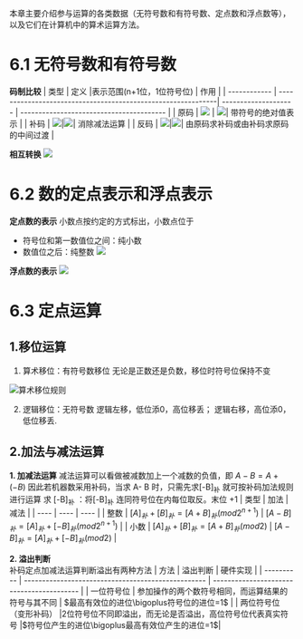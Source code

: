 本章主要介绍参与运算的各类数据（无符号数和有符号数、定点数和浮点数等），以及它们在计算机中的算术运算方法。

# 6.1 无符号数和有符号数

**码制比较**
| 类型         | 定义                                                           |表示范围(n+1位，1位符号位)                    | 作用                                     |
| ------------ | -------------------------------------------------------------| -------------------- | ---------------------------------------- |
| 原码         | ![](https://raw.githubusercontent.com/Anlieh/PicBucket/master/202210141309874.png) | ![](https://raw.githubusercontent.com/Anlieh/PicBucket/master/202210141330651.png)| 带符号的绝对值表示                       |
| 补码         | ![](https://raw.githubusercontent.com/Anlieh/PicBucket/master/202210141313600.png)|![](https://raw.githubusercontent.com/Anlieh/PicBucket/master/202210141328964.png)| 消除减法运算             |
| 反码         |   ![](https://raw.githubusercontent.com/Anlieh/PicBucket/master/202210141315692.png)|![](https://raw.githubusercontent.com/Anlieh/PicBucket/master/202210141327373.png)| 由原码求补码或由补码求原码的中间过渡 |

**相互转换**
![](https://raw.githubusercontent.com/Anlieh/PicBucket/master/202210122124614.png)

# 6.2 数的定点表示和浮点表示
**定点数的表示**
小数点按约定的方式标出，小数点位于
- 符号位和第一数值位之间：纯小数
- 数值位之后：纯整数
![](https://raw.githubusercontent.com/Anlieh/PicBucket/master/202210141334816.png)

**浮点数的表示**
![](https://raw.githubusercontent.com/Anlieh/PicBucket/master/202210122211062.png)

# 6.3 定点运算
## 1.移位运算
1.  算术移位：有符号数移位
     无论是正数还是负数，移位时符号位保持不变

![算术移位规则](https://ypic.oss-cn-hangzhou.aliyuncs.com/202210211758225.png)

2. 逻辑移位：无符号数
   逻辑左移，低位添0，高位移丢；
   逻辑右移，高位添0，低位移丢.

## 2.加法与减法运算
**1. 加减法运算**
减法运算可以看做被减数加上一个减数的负值，即 $A -B = A + (-B)$ 
因此若机器数采用补码，当求 A- B 时，只需先求[-B]<sub>补</sub> 就可按补码加法规则进行运算
求 [-B]<sub>补</sub> ：将[-B]<sub>补</sub> 连同符号位在内每位取反。末位 +1
| 类型 | 加法 | 减法 |
| ---- | ---- | ---- |
| 整数 |   $[A]_补+[B]_补=[A+B]_补(mod 2^{n+1})$   |  $[A-B]_补 = [A]_补 + [-B]_补(mod 2^{n+1})$   |
| 小数 |   $[A]_补+[B]_补=[A+B]_补(mod 2)$   | $[A-B]_补 = [A]_补 + [-B]_补(mod 2)$     |

**2. 溢出判断**   
补码定点加减法运算判断溢出有两种方法
| 方法       | 溢出判断                                           | 硬件实现                                  |
| ---------- | -------------------------------------------------- | ----------------------------------------- |
| 一位符号位 | 参加操作的两个数符号相同，而运算结果的符号与其不同 | $最高有效位的进位\bigoplus符号位的进位=1$ |
| 两位符号位（变形补码） |2位符号位不同即溢出，而无论是否溢出，高位符号位代表真实符号 |$符号位产生的进位\bigoplus最高有效位产生的进位=1$|

 

